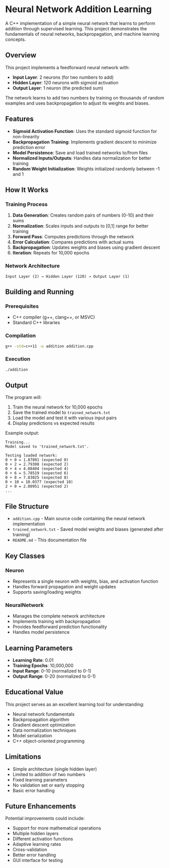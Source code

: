 # Neural Network Addition Learning

A C++ implementation of a simple neural network that learns to perform addition through supervised learning. This project demonstrates the fundamentals of neural networks, backpropagation, and machine learning concepts.

## Overview

This project implements a feedforward neural network with:
- **Input Layer**: 2 neurons (for two numbers to add)
- **Hidden Layer**: 120 neurons with sigmoid activation
- **Output Layer**: 1 neuron (the predicted sum)

The network learns to add two numbers by training on thousands of random examples and uses backpropagation to adjust its weights and biases.

## Features

- **Sigmoid Activation Function**: Uses the standard sigmoid function for non-linearity
- **Backpropagation Training**: Implements gradient descent to minimize prediction error
- **Model Persistence**: Save and load trained networks to/from files
- **Normalized Inputs/Outputs**: Handles data normalization for better training
- **Random Weight Initialization**: Weights initialized randomly between -1 and 1

## How It Works

### Training Process
1. **Data Generation**: Creates random pairs of numbers (0-10) and their sums
2. **Normalization**: Scales inputs and outputs to [0,1] range for better training
3. **Forward Pass**: Computes predictions through the network
4. **Error Calculation**: Compares predictions with actual sums
5. **Backpropagation**: Updates weights and biases using gradient descent
6. **Iteration**: Repeats for 10,000 epochs

### Network Architecture
```
Input Layer (2) → Hidden Layer (120) → Output Layer (1)
```

## Building and Running

### Prerequisites
- C++ compiler (g++, clang++, or MSVC)
- Standard C++ libraries

### Compilation
```bash
g++ -std=c++11 -o addition addition.cpp
```

### Execution
```bash
./addition
```

## Output

The program will:
1. Train the neural network for 10,000 epochs
2. Save the trained model to `trained_network.txt`
3. Load the model and test it with various input pairs
4. Display predictions vs expected results

Example output:
```
Training...
Model saved to 'trained_network.txt'.

Testing loaded network:
0 + 0 = 1.87891 (expected 0)
0 + 2 = 2.79308 (expected 2)
0 + 4 = 4.08404 (expected 4)
0 + 6 = 5.78519 (expected 6)
0 + 8 = 7.83025 (expected 8)
0 + 10 = 10.0377 (expected 10)
2 + 0 = 2.80951 (expected 2)
...
```

## File Structure

- `addition.cpp` - Main source code containing the neural network implementation
- `trained_network.txt` - Saved model weights and biases (generated after training)
- `README.md` - This documentation file

## Key Classes

### Neuron
- Represents a single neuron with weights, bias, and activation function
- Handles forward propagation and weight updates
- Supports saving/loading weights

### NeuralNetwork
- Manages the complete network architecture
- Implements training with backpropagation
- Provides feedforward prediction functionality
- Handles model persistence

## Learning Parameters

- **Learning Rate**: 0.01
- **Training Epochs**: 10,000,000
- **Input Range**: 0-10 (normalized to 0-1)
- **Output Range**: 0-20 (normalized to 0-1)

## Educational Value

This project serves as an excellent learning tool for understanding:
- Neural network fundamentals
- Backpropagation algorithm
- Gradient descent optimization
- Data normalization techniques
- Model serialization
- C++ object-oriented programming

## Limitations

- Simple architecture (single hidden layer)
- Limited to addition of two numbers
- Fixed learning parameters
- No validation set or early stopping
- Basic error handling

## Future Enhancements

Potential improvements could include:
- Support for more mathematical operations
- Multiple hidden layers
- Different activation functions
- Adaptive learning rates
- Cross-validation
- Better error handling
- GUI interface for testing
